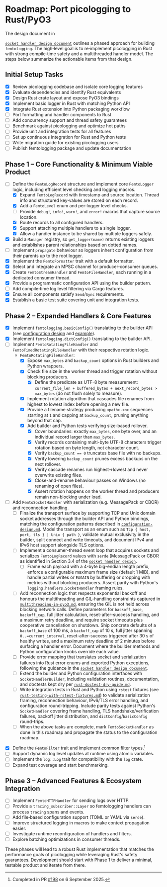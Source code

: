 # Roadmap: Port picologging to Rust/PyO3

<!-- markdownlint-disable-next-line MD013 MD039 --> The design document in
[`socket handler design document`][socket-doc] outlines a phased approach for
building `femtologging`. The high‑level goal is to re‑implement picologging in
Rust with strong compile‑time safety and a multithreaded handler model. The
steps below summarize the actionable items from that design.

## Initial Setup Tasks

- [x] Review picologging codebase and isolate core logging features
- [x] Evaluate dependencies and identify Rust equivalents
- [x] Design Rust crate layout and expose PyO3 bindings
- [x] Implement basic logger in Rust with matching Python API
- [x] Integrate Rust extension into Python packaging workflow
- [ ] Port formatting and handler components to Rust
- [ ] Add concurrency support and thread safety guarantees
- [ ] Benchmark against picologging and optimize hot paths
- [ ] Provide unit and integration tests for all features
- [ ] Set up continuous integration for Rust and Python tests
- [ ] Write migration guide for existing picologging users
- [ ] Publish femtologging package and update documentation

## Phase 1 – Core Functionality & Minimum Viable Product

- [ ] Define the `FemtoLogRecord` structure and implement core `FemtoLogger`
  logic, including efficient level checking and logging macros.
  - [x] Expand `FemtoLogRecord` with timestamp and source location. Thread info
    and structured key‑values are stored on each record.
  - [x] Add a `FemtoLevel` enum and per‑logger level checks.
  - [ ] Provide `debug!`, `info!`, `warn!`, and `error!` macros that capture
    source location.
  - [x] Route records to all configured handlers.
  - [x] Support attaching multiple handlers to a single logger.
  - [x] Allow a handler instance to be shared by multiple loggers safely.
- [x] Build a `Manager` registry, so `get_logger(name)` returns existing loggers
  and establishes parent relationships based on dotted names.
- [ ] Implement `propagate` behaviour so loggers inherit configuration from
  their parents up to the root logger.
- [x] Implement the `FemtoFormatter` trait with a default formatter.
- [x] Select and integrate an MPSC channel for producer‑consumer queues.
- [x] Create `FemtoStreamHandler` and `FemtoFileHandler`, each running in a
  dedicated consumer thread.
- [x] Provide a programmatic configuration API using the builder pattern.
- [ ] Add compile‑time log level filtering via Cargo features.
- [x] Ensure all components satisfy `Send`/`Sync` requirements.
- [x] Establish a basic test suite covering unit and integration tests.

## Phase 2 – Expanded Handlers & Core Features

- [x] Implement `femtologging.basicConfig()` translating to the builder API
  (see [configuration design](./configuration-design.md#basicconfig) and
  [example](../examples/basic_config.py)).
- [x] Implement `femtologging.dictConfig()` translating to the builder API.
- [ ] Implement `FemtoRotatingFileHandler` and `FemtoTimedRotatingFileHandler`
  with their respective rotation logic.
  - `FemtoRotatingFileHandler`:
    - [x] Expose `max_bytes` and `backup_count` options in Rust builders and
      Python wrappers.
    - [x] Check file size in the worker thread and trigger rotation without
      blocking producers.
      - [x] Define the predicate as UTF-8 byte measurement:
        `current_file_len + buffered_bytes + next_record_bytes > max_bytes` (do
        not flush solely to measure).
    - [x] Implement rotation algorithm that cascades file renames from highest
      to lowest index before opening a new file.
    - [x] Provide a filename strategy producing `<path>.<n>` sequences starting
      at `1` and capping at `backup_count`, pruning anything beyond that cap.
    - [x] Add builder and Python tests verifying size-based rollover.
      - [x] Cover boundaries: exactly `max_bytes`, one byte over, and an
        individual record larger than `max_bytes`.
      - [x] Verify records containing multi-byte UTF-8 characters trigger
        rotation based on byte length, not character count.
      - [x] Verify `backup_count == 0` truncates base file with no backups.
      - [x] Verify lowering `backup_count` prunes excess backups on the next
        rollover.
      - [x] Verify cascade renames run highest→lowest and never overwrite
        existing files.
      - [x] Close-and-rename behaviour passes on Windows (no renaming of open
        files).
      - [x] Assert rotation happens on the worker thread and producers remain
        non-blocking under load.
- [ ] Add `FemtoSocketHandler` with serialization (e.g. MessagePack or CBOR) and
  reconnection handling.
  - [ ] Finalize the transport surface by supporting TCP and Unix domain socket
    addresses through the builder API and Python bindings, matching the
    configuration patterns described in
    [`configuration-design.md`](./configuration-design.md). Model the transport
    as an enum such as `Tcp { host, port, tls } | Unix { path }`, validate
    mutual exclusivity in the builder, split connect and write timeouts, and
    document IPv4 and IPv6 host support alongside TLS options.
  - [ ] Implement a consumer-thread event loop that acquires sockets and
    serializes `FemtoLogRecord` values with `serde` (MessagePack or CBOR as
    identified in Section 3.4 of the [`socket handler design`][socket-doc].
    - [ ] Frame each payload with a 4-byte big-endian length prefix, enforce a
      configurable maximum frame size (default 1 MiB), and handle partial
      writes or `EAGAIN` by buffering or dropping with metrics without blocking
      producers. Assert parity with Python's `logging.handlers.SocketHandler`
      framing rules.
  - [ ] Add reconnection logic that respects exponential backoff and honours
    the multithreading and GIL-handling constraints captured in
    [`multithreading-in-pyo3.md`](./multithreading-in-pyo3.md), ensuring the
    GIL is not held across blocking network calls. Define parameters for
    `backoff_base`, `backoff_cap`, full jitter calculation, reset-after-success
    handling, and a maximum retry deadline, and require socket timeouts plus
    cooperative cancellation on shutdown. Ship concrete defaults of a
    `backoff_base` of 100 ms, a `backoff_cap` of 10 s, full jitter spanning
    `0..=current_interval`, reset-after-success triggered after 30 s of healthy
    writes, and a maximum retry deadline of 2 minutes before surfacing a
    handler error. Document where the builder methods and Python configuration
    knobs override each value.
  - [ ] Provide error mapping that translates socket and serialization failures
    into Rust error enums and exported Python exceptions, following the
    guidance in the [`socket handler design document`][socket-doc].
  - [ ] Extend the builder and Python configuration interfaces with
    `SocketHandlerBuilder`, including validation routines, documentation, and
    doctests kept dry per
    [`rust-doctest-dry-guide.md`](./rust-doctest-dry-guide.md).
  - [ ] Write integration tests in Rust and Python using `rstest` fixtures (see
    [`rust-testing-with-rstest-fixtures.md`][rstest-doc]) to validate
    serialization framing, reconnection behaviour, IPv6/TLS error handling, and
    configuration round-tripping. Include parity tests against Python's
    `SocketHandler` covering frame handling, TLS handshake/verification
    failures, backoff jitter distribution, and `dictConfig`/`basicConfig`
    round-trips.
  - [ ] When the above tasks are complete, mark `FemtoSocketHandler` as done in
    this roadmap and propagate the status to the configuration roadmap.

[socket-doc]: ./rust-multithreaded-logging-framework-for-python-design.md
[rstest-doc]: ./rust-testing-with-rstest-fixtures.md

- [x] Define the `FemtoFilter` trait and implement common filter
  types.[^1]
- [ ] Support dynamic log level updates at runtime using atomic variables.
- [ ] Implement the `log::Log` trait for compatibility with the `log` crate.
- [ ] Expand test coverage and start benchmarking.

## Phase 3 – Advanced Features & Ecosystem Integration

- [ ] Implement `FemtoHTTPHandler` for sending logs over HTTP.
- [ ] Provide a `tracing_subscriber::Layer` so femtologging handlers can process
  `tracing` spans and events.
- [ ] Add file‑based configuration support (TOML or YAML via `serde`).
- [ ] Improve structured logging in macros to make context propagation easier.
- [ ] Investigate runtime reconfiguration of handlers and filters.
- [ ] Explore batching optimizations in consumer threads.

These phases will lead to a robust Rust implementation that matches the
performance goals of picologging while leveraging Rust's safety guarantees.
Development should start with Phase 1 to deliver a minimal, testable product
and iterate from there.

[^1]: Completed in PR [#198](https://github.com/leynos/femtologging/pull/198)
      on 6 September 2025.
